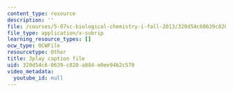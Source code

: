 ```yaml
---
content_type: resource
description: ''
file: /courses/5-07sc-biological-chemistry-i-fall-2013/320d54c60639c820a884e0ee94b2c570_f-bMQdul6xI.srt
file_type: application/x-subrip
learning_resource_types: []
ocw_type: OCWFile
resourcetype: Other
title: 3play caption file
uid: 320d54c6-0639-c820-a884-e0ee94b2c570
video_metadata:
  youtube_id: null
---
```

